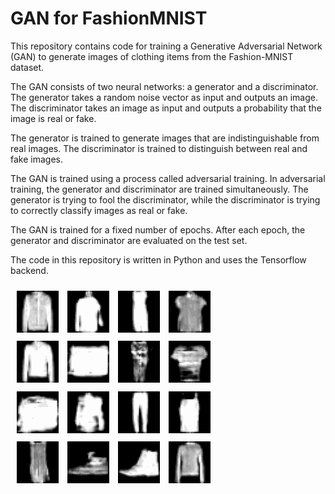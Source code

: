 # GAN for FashionMNIST

This repository contains code for training a Generative Adversarial Network (GAN) to generate images of clothing items from the Fashion-MNIST dataset.

The GAN consists of two neural networks: a generator and a discriminator. The generator takes a random noise vector as input and outputs an image. The discriminator takes an image as input and outputs a probability that the image is real or fake.

The generator is trained to generate images that are indistinguishable from real images. The discriminator is trained to distinguish between real and fake images.

The GAN is trained using a process called adversarial training. In adversarial training, the generator and discriminator are trained simultaneously. The generator is trying to fool the discriminator, while the discriminator is trying to correctly classify images as real or fake.

The GAN is trained for a fixed number of epochs. After each epoch, the generator and discriminator are evaluated on the test set.

The code in this repository is written in Python and uses the Tensorflow backend.

![Alt text](generated_images.gif)